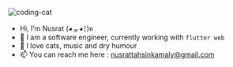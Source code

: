 ![coding-cat](https://user-images.githubusercontent.com/66454964/174484002-30687fa7-b429-49ce-a08e-4fec77c39608.gif)

- Hi, I’m Nusrat (◕ᆽ◕ﾐ)ฅ
- 👀 I am a software engineer, currently working with `flutter web` 
- 💞️ I love cats, music and dry humour
- 📫 You can reach me here : nusrattahsinkamaly@gmail.com

<!---
promitee-k/promitee-k is a ✨ special ✨ repository because its `README.md` (this file) appears on your GitHub profile.
You can click the Preview link to take a look at your changes.
--->
